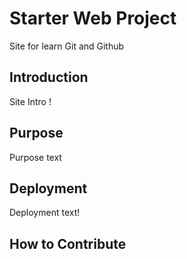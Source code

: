 
# Starter Web Project

Site for learn Git and Github

## Introduction

Site Intro !

## Purpose

Purpose text

## Deployment

Deployment text!

## How to Contribute


